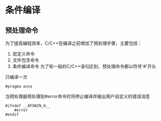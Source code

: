# 条件编译

## 预处理命令
为了提高编程效率，C/C++在编译之前增加了预处理步骤，主要包括：  
1. 宏定义命令
2. 文件包含命令
3. 条件编译命令
为了和一般的C/C++语句区别，预处理命令都以符号'#'开头  


只编译一次
```
#pragma once
```


当预处理器预处理到#error命令时将停止编译并输出用户自定义的错误消息
```
#ifndef __AFXWIN_H__
	#error
#endif
```